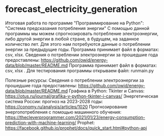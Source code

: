 # forecast_electricity_generation
Итоговая работа по программе "Программирование на Python": "Система предсказания потребления энергии"
С помощью данной программы мы можем спрогнозировать потребление электроэнергии, либо другой энергии в любой стране, в будущем, на заданное количество лет. 
Для этого нам потребуются данные о потреблении энергии за предыдущие годы.
Программа принимает файл в форматах: csv, xlsx.
Сведения о потреблении электроэнергии за прошедшие года предоставлены: https://github.com/owid/energy-data/blob/master/README.md 
Программа принимает файл в форматах: csv, xlsx . 
Для тестирования программы открываем файл: runmain.py

Полезные ресурсы: 
Сведения о потреблении электроэнергии за прошедшие года предоставлены: 
https://github.com/owid/energy-data/blob/master/README.md 
Графика в Python: Tkinter и Canvas: https://otus.ru/journal/grafika-v-python-tkinter-i-canvas/ 
Энергетическая система России: прогноз на 2023-2028 годы: 
https://conomy.ru/analysis/articles/1020
Прогнозирование энергопотребления с помощью машинного обучения:
https://thecleverprogrammer.com/2021/01/23/energy-consumption-prediction-with-machine-learning/
Prophet: https://facebook.github.io/prophet/docs/quick_start.html#python-api 
